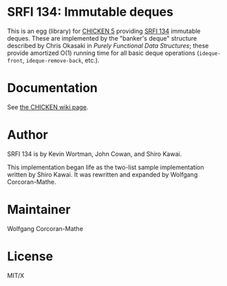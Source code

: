 # SRFI 134: Immutable deques

This is an egg (library) for [CHICKEN 5](https://call-cc.org/)
providing [SRFI 134](https://srfi.schemers.org/srfi-134) immutable
deques.  These are implemented by the "banker's deque" structure
described by Chris Okasaki in _Purely Functional Data Structures_;
these provide amortized O(1) running time for all basic deque
operations (`ideque-front`, `ideque-remove-back`, etc.).

# Documentation

See [the CHICKEN wiki page](https://wiki.call-cc.org/eggref/5/srfi-134).

# Author

SRFI 134 is by Kevin Wortman, John Cowan, and Shiro Kawai.

This implementation began life as the two-list sample implementation
written by Shiro Kawai.  It was rewritten and expanded by Wolfgang
Corcoran-Mathe.

# Maintainer

Wolfgang Corcoran-Mathe

# License

MIT/X
